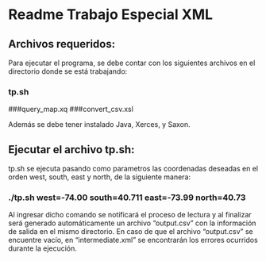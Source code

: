 # Readme Trabajo Especial XML

## Archivos requeridos:

Para ejecutar el programa, se debe contar con los siguientes archivos en el directorio donde se está trabajando:

### tp.sh
###query_map.xq
###convert_csv.xsl

Además se debe tener instalado Java, Xerces, y Saxon.

## Ejecutar el archivo tp.sh:

tp.sh se ejecuta pasando como parametros las coordenadas deseadas en el orden west, south, east y north, de la siguiente manera:

### ./tp.sh west=-74.00 south=40.711 east=-73.99 north=40.73

Al ingresar dicho comando se notificará el proceso de lectura y al finalizar será generado automáticamente un archivo “output.csv” con la información de salida en el mismo directorio. 
En caso de que el archivo “output.csv” se encuentre vacío, en  “intermediate.xml” se encontrarán los errores ocurridos durante la ejecución.
